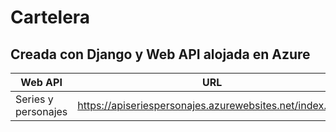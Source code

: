 # Cartelera

## Creada con Django y Web API alojada en Azure

| Web API                                  | URL                          |
| --------------------------------------- | ---------------------------------- |
| Series y personajes | https://apiseriespersonajes.azurewebsites.net/index.html                |
